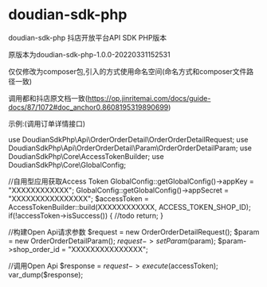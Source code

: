 # doudian-sdk-php
doudian-sdk-php
抖店开放平台API SDK PHP版本 

原版本为doudian-sdk-php-1.0.0-20220331152531

仅仅修改为composer包,引入的方式使用命名空间(命名方式和composer文件路径一致)

调用都和抖店原文档一致(https://op.jinritemai.com/docs/guide-docs/87/1072#doc_anchor0.8608195319890699)

示例:(调用订单详情接口)



use DoudianSdkPhp\Api\OrderOrderDetail\OrderOrderDetailRequest;
use DoudianSdkPhp\Api\OrderOrderDetail\Param\OrderOrderDetailParam;
use DoudianSdkPhp\Core\AccessTokenBuilder;
use DoudianSdkPhp\Core\GlobalConfig;


//自用型应用获取Access Token
GlobalConfig::getGlobalConfig()->appKey    = "XXXXXXXXXXXX";
GlobalConfig::getGlobalConfig()->appSecret = "XXXXXXXXXXXXXXXX";
$accessToken = AccessTokenBuilder::build(XXXXXXXXXXXX, ACCESS_TOKEN_SHOP_ID);
if(!accessToken->isSuccess()) { 
  //todo 
  return; 
} 

//构建Open Api请求参数 
$request = new OrderOrderDetailRequest();
$param = new OrderOrderDetailParam();
$request->setParam($param);
$param->shop_order_id = "XXXXXXXXXXXXXXX";

//调用Open Api 
$response = $request->execute($accessToken);
var_dump($response);

